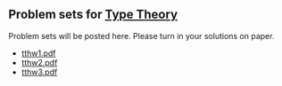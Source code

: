 ## Problem sets for [Type Theory](/typetheory/)
 Problem sets will be posted here.
 Please turn in your solutions on paper.

- [tthw1.pdf](tthw1.pdf)
- [tthw2.pdf](tthw2.pdf)
- [tthw3.pdf](tthw3.pdf)
<!--
- [project topics](catlogtopics.pdf)
- [catloghw2.pdf](catloghw2.pdf)
- [catloghw3.pdf](catloghw3.pdf)
- [catloghw4.pdf](catloghw4.pdf)
- [project topics](catlogtopics.pdf)
-->